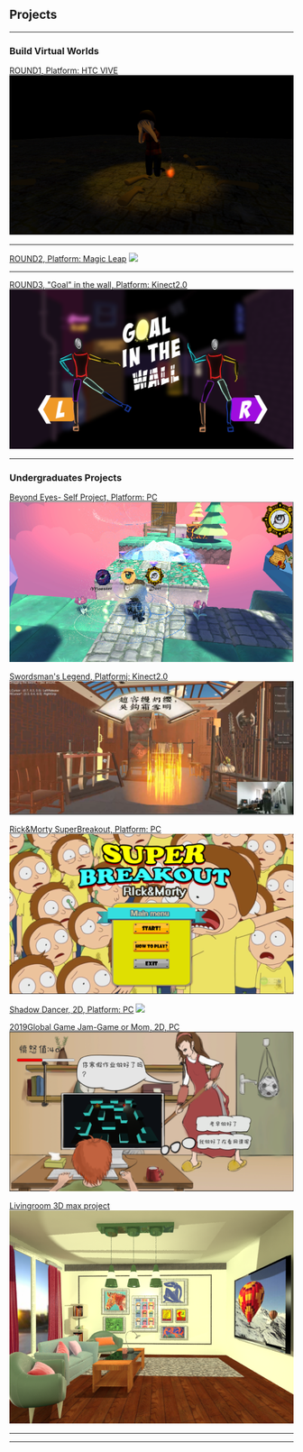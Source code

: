 ## Projects

---
    
### Build Virtual Worlds 
      
[ROUND1, Platform: HTC VIVE](https://naijiajin.github.io/Round1)
<a href="https://naijiajin.github.io/Round1" rel="some text"><img src="images/round1cover.png"/></a>

---
[ROUND2, Platform: Magic Leap](https://naijiajin.github.io/Round2)
<a href="https://naijiajin.github.io/Round2" rel="some text"><img src="images/dummy_thumbnail.jpg?raw=true"/></a>

---
[ROUND3, "Goal" in the wall, Platform: Kinect2.0](https://naijiajin.github.io/Round3)
<a href="https://naijiajin.github.io/Round3" rel="some text"><img src="images/goalcover.png"/></a> 

-----  
      
### Undergraduates Projects

[Beyond Eyes- Self Project, Platform: PC](https://naijiajin.github.io/sample_page)     
<a href="https://naijiajin.github.io/BeyondEyes" rel="some text"> <img src="images/beyondcover.png"/> </a>

[Swordsman's Legend, Platformj: Kinect2.0](http://example.com/)
<a href="https://naijiajin.github.io/sample_page" rel="some text"> <img src="images/smlcover.png" /> </a>


[Rick&Morty SuperBreakout, Platform: PC](http://example.com/)
<a href="https://naijiajin.github.io/RMbreakout" rel="some text"> <img src="images/coverrm.png"/> </a>

[Shadow Dancer, 2D, Platform: PC](http://example.com/)
<a href="https://naijiajin.github.io/sample_page" rel="some text"> <img src="images/shadowcover.png"/> </a>

[2019Global Game Jam-Game or Mom, 2D, PC](http://example.com/)
<a href="https://naijiajin.github.io/sample_page" rel="some text"> <img src="images/momcover.png"/> </a>

[Livingroom 3D max project](http://example.com/)
<a href="https://naijiajin.github.io/sample_page" rel="some text"> <img src="images/livingroomcover.png" /> </a>




---


    

---

